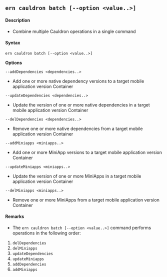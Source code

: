 ## `ern cauldron batch [--option <value..>]`
#### Description
* Combine multiple Cauldron operations in a single command  

#### Syntax
`ern cauldron batch [--option <value..>]`  

**Options**  

`--addDependencies <dependencies..>`

* Add one or more native dependency versions to a target mobile application version Container  

`--updateDependencies <dependencies..>`  

* Update the version of one or more native dependencies in a target mobile application version Container

`--delDependencies <dependencies..>`

* Remove one or more native dependencies from a target mobile application version Container


`--addMiniapps <miniapps..>`

* Add one or more MiniApp versions to a target mobile application version Container


`--updateMiniapps <miniapps..>`

* Update the version of one or more MiniApps in a target mobile application version Container


`--delMiniapps <miniapps..>`

* Remove one or more MiniApps from a target mobile application version Container  

#### Remarks
* The `ern cauldron batch [--option <value..>]` command performs operations in the following order:  

1) `delDependencies`  
2) `delMiniapps`  
3) `updateDependencies`  
4) `updateMiniapps`  
5) `addDependencies`  
6) `addMiniapps`
